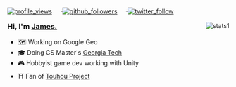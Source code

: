 <div class=badges align=left>
    <a href=https://github.com/james7132>
      <img
       alt=profile_views
       align=center
       style="margin-right: 20px; margin-bottom: -10px"
       src=https://komarev.com/ghpvc/?username=james7132&style=flat&color=brightgreen>
    </a> 
    <a href=https://github.com/james7132>
      <img
       alt=github_followers
       align=center
       style="margin-right: 20px; margin-bottom: -10px"
       src=https://img.shields.io/github/followers/james7132?style=social&label=Github&logo=github>
    </a>
    <a href=https://twitter.com/james7132>
      <img
       alt=twitter_follow
       align=center
       style="margin-right: 20px; margin-bottom: -10px"
       src=https://img.shields.io/twitter/follow/james7132?style=social&label=Twitter&logo=twitter&color=lightgray>
    </a>
</div>

<div class=stats>
    <img
     alt=stats1
     align=right
     style="object-fit: none; object-position: 0 -50px;"
     src=https://github-readme-stats.vercel.app/api?username=james7132&count_private=true&show_icons=true&theme=gradient&bg_color=45,E76344,904E95&title_color=FFFFFF&text_color=FFFFFF&icon_color=FFFFFF>
  <h3>Hi, I'm <a href="https://jamessliu.com">James.</a></h3>
  <ul>
    <li>🗺️ Working on Google Geo</li>
    <li>🎓 Doing CS Master's <a href="https://omscs.gatech.edu/">Georgia Tech</a></li>
    <li>🎮 Hobbyist game dev working with Unity</li>
    <li>⛩️ Fan of <a href="https://en.touhouwiki.net">Touhou Project</a></li>
  </ul>
</div>
